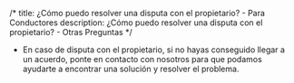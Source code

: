 /*title: ¿Cómo puedo resolver una disputa con el propietario? - Para Conductoresdescription: ¿Cómo puedo resolver una disputa con el propietario? - Otras Preguntas*/* En caso de disputa con el propietario, si no hayas conseguido llegar a un acuerdo, ponte en contacto con nosotros para que podamos ayudarte a encontrar una solución y resolver el problema.